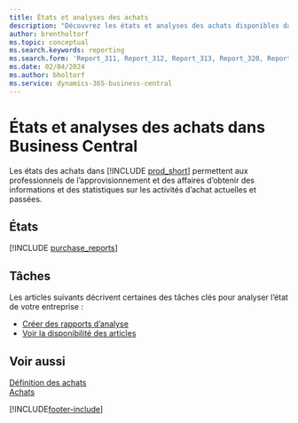 ```yaml
---
title: États et analyses des achats
description: "Découvrez les états et analyses des achats disponibles dans la version standard de Business\_Central afin que vous puissiez suivre votre activité."
author: brentholtorf
ms.topic: conceptual
ms.search.keywords: reporting
ms.search.form: 'Report_311, Report_312, Report_313, Report_320, Report_709, Report_707, Report_709, Report_714, Report_716, Report_720'
ms.date: 02/04/2024
ms.author: bholtorf
ms.service: dynamics-365-business-central
---
```

# <a name="purchase-reports-and-analytics-in-business-central"></a>États et analyses des achats dans Business Central

Les états des achats dans [!INCLUDE [prod_short](includes/prod_short.md)] permettent aux professionnels de l’approvisionnement et des affaires d’obtenir des informations et des statistiques sur les activités d’achat actuelles et passées.  

## <a name="reports"></a>États
[!INCLUDE [purchase_reports](includes/purchase-reports-include.md)]

## <a name="tasks"></a>Tâches
Les articles suivants décrivent certaines des tâches clés pour analyser l’état de votre entreprise :

* [Créer des rapports d’analyse](bi-how-create-analysis-views-reports.md)  
* [Voir la disponibilité des articles](inventory-how-availability-overview.md)  


## <a name="see-also"></a>Voir aussi
[Définition des achats](purchasing-setup-purchasing.md)  
[Achats](purchasing-manage-purchasing.md)  

[!INCLUDE[footer-include](includes/footer-banner.md)]
